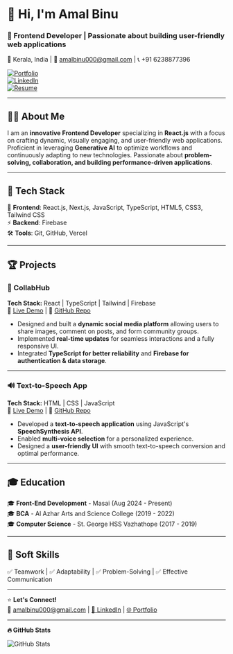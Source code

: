 # 👋 Hi, I'm Amal Binu  
### 🚀 Frontend Developer | Passionate about building user-friendly web applications  

📍 Kerala, India | 📧 amalbinu000@gmail.com | 📞 +91 6238877396  

[![Portfolio](https://img.shields.io/badge/-Portfolio-blue?style=flat&logo=vercel)](https://my-portfolio-ten-pi-27.vercel.app/)  
[![LinkedIn](https://img.shields.io/badge/-LinkedIn-blue?style=flat&logo=linkedin)](https://www.linkedin.com/in/amal-binu-228959173/)  
[![Resume](https://img.shields.io/badge/-Resume-orange?style=flat)](https://resume-builder-test-new.masaischool.com/resume/public?resumeId=67dc2e04f474aed7a1d60369)  

---

## 👨‍💻 About Me  
I am an **innovative Frontend Developer** specializing in **React.js** with a focus on crafting dynamic, visually engaging, and user-friendly web applications. Proficient in leveraging **Generative AI** to optimize workflows and continuously adapting to new technologies. Passionate about **problem-solving, collaboration, and building performance-driven applications**.

---

## 🔧 Tech Stack  
🚀 **Frontend**: React.js, Next.js, JavaScript, TypeScript, HTML5, CSS3, Tailwind CSS  
⚡ **Backend**: Firebase  
🛠 **Tools**: Git, GitHub, Vercel  

---

## 🏆 Projects  

### 🌟 CollabHub  
**Tech Stack:** React | TypeScript | Tailwind | Firebase  
📌 [Live Demo](https://teal-sable-2fe58a.netlify.app/) | 📜 [GitHub Repo](https://github.com/sakshi1703/Error_404)  

- Designed and built a **dynamic social media platform** allowing users to share images, comment on posts, and form community groups.  
- Implemented **real-time updates** for seamless interactions and a fully responsive UI.  
- Integrated **TypeScript for better reliability** and **Firebase for authentication & data storage**.  

---

### 🔊 Text-to-Speech App  
**Tech Stack:** HTML | CSS | JavaScript  
📌 [Live Demo](https://elaborate-syrniki-b90267.netlify.app/) | 📜 [GitHub Repo](https://github.com/AmalBinu000/Text-To-Speech)  

- Developed a **text-to-speech application** using JavaScript's **SpeechSynthesis API**.  
- Enabled **multi-voice selection** for a personalized experience.  
- Designed a **user-friendly UI** with smooth text-to-speech conversion and optimal performance.  

---

## 🎓 Education  

🎓 **Front-End Development** - Masai (Aug 2024 - Present)  
🎓 **BCA** - Al Azhar Arts and Science College (2019 - 2022)  
🎓 **Computer Science** - St. George HSS Vazhathope (2017 - 2019)  

---

## 🌟 Soft Skills  
✅ Teamwork | ✅ Adaptability | ✅ Problem-Solving | ✅ Effective Communication  

---

⭐ **Let's Connect!**  
📧 amalbinu000@gmail.com | [📌 LinkedIn](https://www.linkedin.com/in/amal-binu-228959173/) | [🌐 Portfolio](https://vercel.com/amalbinu000s-projects/my-portfolio)  

---

**🔥 GitHub Stats**  

![GitHub Stats](https://github-readme-stats.vercel.app/api?username=AmalBinu000&show_icons=true&theme=tokyonight)  


<!--
**AmalBinu000/AmalBinu000** is a ✨ _special_ ✨ repository because its `README.md` (this file) appears on your GitHub profile.

Here are some ideas to get you started:

- 🔭 I’m currently working on ...
- 🌱 I’m currently learning ...
- 👯 I’m looking to collaborate on ...
- 🤔 I’m looking for help with ...
- 💬 Ask me about ...
- 📫 How to reach me: ...
- 😄 Pronouns: ...
- ⚡ Fun fact: ...
-->
